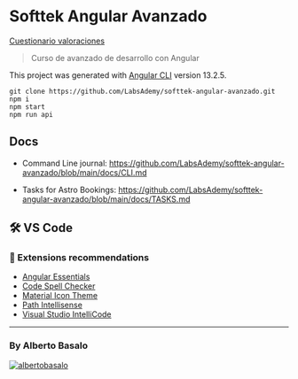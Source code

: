 # Softtek Angular Avanzado

[Cuestionario valoraciones](https://forms.gle/HwKDrpf8HMyy2MscA)

> Curso de avanzado de desarrollo con Angular

This project was generated with [Angular CLI](https://github.com/angular/angular-cli) version 13.2.5.

```
git clone https://github.com/LabsAdemy/softtek-angular-avanzado.git
npm i
npm start
npm run api
```

## Docs

- Command Line journal: https://github.com/LabsAdemy/softtek-angular-avanzado/blob/main/docs/CLI.md

- Tasks for Astro Bookings: https://github.com/LabsAdemy/softtek-angular-avanzado/blob/main/docs/TASKS.md

## 🛠 VS Code

### 🧩 Extensions recommendations

- [Angular Essentials](https://marketplace.visualstudio.com/items?itemName=johnpapa.angular-essentials)
- [Code Spell Checker](https://marketplace.visualstudio.com/items?itemName=streetsidesoftware.code-spell-checker)
- [Material Icon Theme](https://marketplace.visualstudio.com/items?itemName=PKief.material-icon-theme)
- [Path Intellisense](https://marketplace.visualstudio.com/items?itemName=christian-kohler.path-intellisense)
- [Visual Studio IntelliCode](https://marketplace.visualstudio.com/items?itemName=VisualStudioExptTeam.vscodeintellicode)

---

<footer>
  <h3>By Alberto Basalo</h3>
  <p >
   <a href="https://twitter.com/albertobasalo" target="blank"><img src="https://img.shields.io/twitter/follow/albertobasalo?logo=twitter&style=for-the-badge" alt="albertobasalo" /></a>
</footer>
